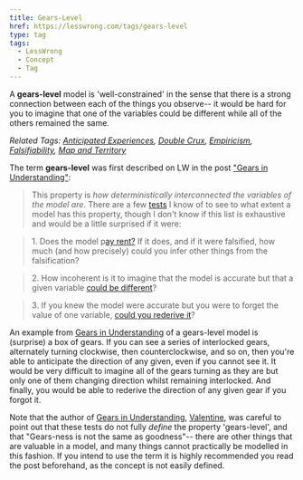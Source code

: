 ```yaml
---
title: Gears-Level
href: https://lesswrong.com/tags/gears-level
type: tag
tags:
  - LessWrong
  - Concept
  - Tag
---
```


A **gears-level** model is 'well-constrained' in the sense that there is a strong connection between each of the things you observe-- it would be hard for you to imagine that one of the variables could be different while all of the others remained the same.

_Related Tags: [Anticipated Experiences](https://www.lesswrong.com/tag/anticipated-experiences?showPostCount=true&useTagName=true), [Double Crux](https://www.lesswrong.com/tag/anticipated-experiences?showPostCount=true&useTagName=true), [Empiricism](https://www.lesswrong.com/tag/empiricism?showPostCount=true&useTagName=true), [Falsifiability](https://www.lesswrong.com/tag/falsifiability?showPostCount=true&useTagName=true), [Map and Territory](https://www.lesswrong.com/tag/map-and-territory?showPostCount=true&useTagName=true)_

  

The term **gears-level** was first described on LW in the post ["Gears in Understanding"](https://www.lesswrong.com/posts/B7P97C27rvHPz3s9B/gears-in-understanding):

> This property is _how deterministically interconnected the variables of the model are_. There are a few [tests](https://en.wikipedia.org/wiki/Goodhart%27s_law) I know of to see to what extent a model has this property, though I don't know if this list is exhaustive and would be a little surprised if it were:

> 1\. Does the model p[ay rent?](https://www.lesswrong.com/lw/i3/making_beliefs_pay_rent_in_anticipated_experiences/) If it does, and if it were falsified, how much (and how precisely) could you infer other things from the falsification?

> 2\. How incoherent is it to imagine that the model is accurate but that a given variable [could be different](https://www.lesswrong.com/lw/if/your_strength_as_a_rationalist/)?

> 3\. If you knew the model were accurate but you were to forget the value of one variable, [could you rederive it](https://www.lesswrong.com/lw/la/truly_part_of_you/)?

An example from [Gears in Understanding](https://www.lesswrong.com/posts/B7P97C27rvHPz3s9B/gears-in-understanding) of a gears-level model is (surprise) a box of gears. If you can see a series of interlocked gears, alternately turning clockwise, then counterclockwise, and so on, then you're able to anticipate the direction of any given, even if you cannot see it. It would be very difficult to imagine all of the gears turning as they are but only one of them changing direction whilst remaining interlocked. And finally, you would be able to rederive the direction of any given gear if you forgot it.

  

Note that the author of [Gears in Understanding](https://www.lesswrong.com/posts/B7P97C27rvHPz3s9B/gears-in-understanding), [Valentine](https://www.lesswrong.com/users/valentine), was careful to point out that these tests do not fully _define_ the property 'gears-level', and that "Gears-ness is not the same as goodness"-- there are other things that are valuable in a model, and many things cannot practically be modelled in this fashion. If you intend to use the term it is highly recommended you read the post beforehand, as the concept is not easily defined.